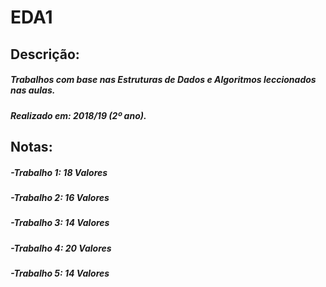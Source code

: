 # EDA1
## Descrição:
##### Trabalhos com base nas Estruturas de Dados e Algoritmos leccionados nas aulas.  
##### Realizado em: 2018/19 (2º ano).

## Notas:
##### -Trabalho 1: 18 Valores
##### -Trabalho 2: 16 Valores
##### -Trabalho 3: 14 Valores
##### -Trabalho 4: 20 Valores
##### -Trabalho 5: 14 Valores
